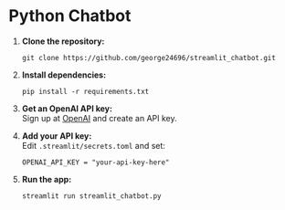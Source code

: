 # Python Chatbot

1. **Clone the repository:**
   ```
   git clone https://github.com/george24696/streamlit_chatbot.git
   ```

2. **Install dependencies:**
   ```
   pip install -r requirements.txt
   ```

3. **Get an OpenAI API key:**  
   Sign up at [OpenAI](https://platform.openai.com/) and create an API key.

4. **Add your API key:**  
   Edit `.streamlit/secrets.toml` and set:
   ```
   OPENAI_API_KEY = "your-api-key-here"
   ```

5. **Run the app:**
   ```
   streamlit run streamlit_chatbot.py
   ```
